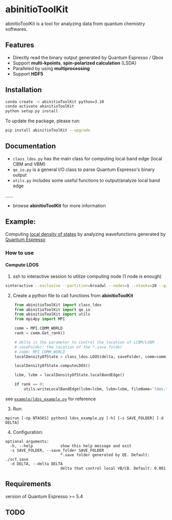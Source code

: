 # abinitioToolKit

abinitioToolKit is a tool for analyzing data from quantum chemistry softwares.

## Features
* Directly read the binary output generated by Quantum Espresso / Qbox
* Support **multi-kpoints**, **spin-polarized calculation** (LSDA)
* Paralleled by using **multiprocessing**
* Support **HDF5**

## Installation
```bash
conda create -n abinitioToolKit python=3.10
conda activate abinitioToolKit
python setup.py install
```
To update the package, please run:
```bash
pip install abinitioToolKit --upgrade
```
## Documentation
* `class_ldos.py` has the main class for computing local band edge (local CBM and VBM)
* `qe_io.py` is a general I/O class to parse Quantum Espresso's binary output
* `utils.py` includes some useful functions to output/analyze local band edge

......
* browse **abinitioToolKit** for more information

## Example:

Computing [local density of states](https://en.wikipedia.org/wiki/Density_of_states) by analyzing wavefunctions generated by [Quantum Espresso](https://www.quantum-espresso.org)

### How to use
#### Compute LDOS

1. ssh to interactive session to utilize computing node (1 node is enough)
```bash
sinteractive --exclusive --partition=broadwl --nodes=1 --ntasks=28 --gres=gpu:0 --time=2:00:00
```
2. Create a python file to call functions from **abinitioToolKit**
```python
    from abinitioToolKit import class_ldos
    from abinitioToolKit import qe_io
    from abinitioToolKit import utils
    from mpi4py import MPI

    comm = MPI.COMM_WORLD
    rank = comm.Get_rank()

    # delta is the parameter to control the location of LCBM/LVBM
    # saveFolder: the location of the *.save folder 
    # comm: MPI COMM_WORLD
    localDensityOfState = class_ldos.LDOS(delta, saveFolder, comm=comm)

    localDensityOfState.computeLDOS()

    lcbm, lvbm = localDensityOfState.localBandEdge()

    if rank == 0:
        utils.writeLocalBandEdge(lcbm=lcbm, lvbm=lvbm, fileName='ldos.txt')
```
see [`example/ldos_example.py`](./example/ldos_example.py) for reference

3. Run:
```
mpirun [-np NTASKS] python3 ldos_example.py [-h] [-s SAVE_FOLDER] [-d DELTA] 
```
4. Configuration:
```
optional arguments:
  -h, --help            show this help message and exit
  -s SAVE_FOLDER, --save_folder SAVE_FOLDER
                        *.save folder generated by QE. Default: ./scf.save
  -d DELTA, --delta DELTA
                        delta that control local VB/CB. Default: 0.001
```

## Requirements
version of Quantum Espresso >= 5.4

## TODO

